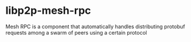 # libp2p-mesh-rpc

Mesh RPC is a component that automatically handles distributing protobuf requests among a swarm of peers using a certain protocol
